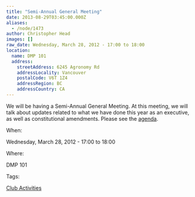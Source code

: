 ```yaml
---
title: "Semi-Annual General Meeting"
date: 2013-08-29T03:45:00.000Z
aliases:
  - /node/1473
author: Christopher Head
images: []
raw_date: Wednesday, March 28, 2012 - 17:00 to 18:00
location:
  name: DMP 101
  address:
    streetAddress: 6245 Agronomy Rd
    addressLocality: Vancouver
    postalCode: V6T 1Z4
    addressRegion: BC
    addressCountry: CA
---
```


We will be having a Semi-Annual General Meeting. At this meeting, we will talk about updates related to what we have done this year as an executive, as well as constitutional amendments. Please see the [agenda](https://docs.google.com/document/d/1XDqEfmy7BOcdlBsetDNN_6vOeBXvtqnzTlSe5dSLx-k/edit?pli=1).

When: 

Wednesday, March 28, 2012 - 17:00 to 18:00

Where: 

DMP 101

Tags: 

[Club Activities](/club)

